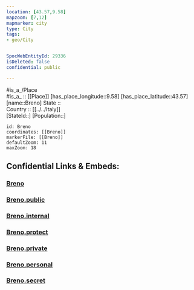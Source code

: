 ```yaml
---
location: [43.57,9.58] 
mapzoom: [7,12] 
mapmarker: city 
type: City
tags:
- geo/City


SpocWebEntityId: 29336
isDeleted: false
confidential: public

---
```

#is_a_/Place  
#is_a_ :: [[Place]] 
[has_place_longitude::9.58] 
[has_place_latitude::43.57] 
[name::Breno] 
State ::  
Country :: [[../../Italy]]  
[StateId::] 
[Population::] 



```leaflet
id: Breno
coordinates: [[Breno]] 
markerFile: [[Breno]] 
defaultZoom: 11 
maxZoom: 18
```


## Confidential Links & Embeds: 

### [Breno](/_Standards/Earth/Continent/Europe/Europe~South/Italy/City/Breno.md) 

### [Breno.public](/_public/Earth/Continent/Europe/Europe~South/Italy/City/Breno.public.md) 

### [Breno.internal](/_internal/Earth/Continent/Europe/Europe~South/Italy/City/Breno.internal.md) 

### [Breno.protect](/_protect/Earth/Continent/Europe/Europe~South/Italy/City/Breno.protect.md) 

### [Breno.private](/_private/Earth/Continent/Europe/Europe~South/Italy/City/Breno.private.md) 

### [Breno.personal](/_personal/Earth/Continent/Europe/Europe~South/Italy/City/Breno.personal.md) 

### [Breno.secret](/_secret/Earth/Continent/Europe/Europe~South/Italy/City/Breno.secret.md)

